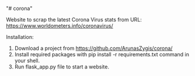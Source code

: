 "# corona" 

Website to scrap the latest Corona Virus stats from URL: https://www.worldometers.info/coronavirus/


Installation:

1. Download a project from https://github.com/ArunasZygis/corona/
2. Install required packages with pip install -r requirements.txt command in your shell.
3. Run flask_app.py file to start a website.
